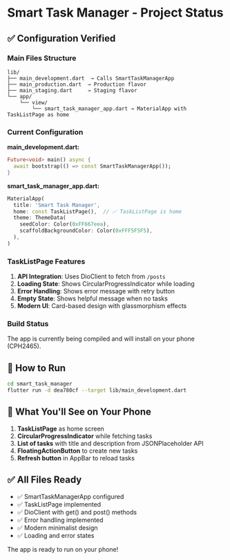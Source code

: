 # Smart Task Manager - Project Status

## ✅ Configuration Verified

### Main Files Structure
```
lib/
├── main_development.dart  → Calls SmartTaskManagerApp
├── main_production.dart  → Production flavor
├── main_staging.dart     → Staging flavor
└── app/
    └── view/
        └── smart_task_manager_app.dart → MaterialApp with TaskListPage as home
```

### Current Configuration

**main_development.dart:**
```dart
Future<void> main() async {
  await bootstrap(() => const SmartTaskManagerApp());
}
```

**smart_task_manager_app.dart:**
```dart
MaterialApp(
  title: 'Smart Task Manager',
  home: const TaskListPage(),  // ✅ TaskListPage is home
  theme: ThemeData(
    seedColor: Color(0xFF667eea),
    scaffoldBackgroundColor: Color(0xFFF5F5F5),
  ),
)
```

### TaskListPage Features

1. **API Integration**: Uses DioClient to fetch from `/posts`
2. **Loading State**: Shows CircularProgressIndicator while loading
3. **Error Handling**: Shows error message with retry button
4. **Empty State**: Shows helpful message when no tasks
5. **Modern UI**: Card-based design with glassmorphism effects

### Build Status

The app is currently being compiled and will install on your phone (CPH2465).

## 🚀 How to Run

```bash
cd smart_task_manager
flutter run -d dea780cf --target lib/main_development.dart
```

## 📱 What You'll See on Your Phone

1. **TaskListPage** as home screen
2. **CircularProgressIndicator** while fetching tasks
3. **List of tasks** with title and description from JSONPlaceholder API
4. **FloatingActionButton** to create new tasks
5. **Refresh button** in AppBar to reload tasks

## ✅ All Files Ready

- ✅ SmartTaskManagerApp configured
- ✅ TaskListPage implemented
- ✅ DioClient with get() and post() methods
- ✅ Error handling implemented
- ✅ Modern minimalist design
- ✅ Loading and error states

The app is ready to run on your phone!

